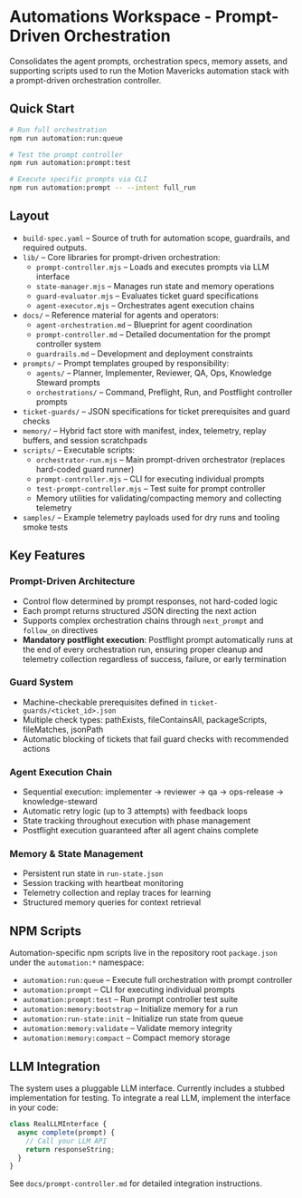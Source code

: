 # Automations Workspace - Prompt-Driven Orchestration

Consolidates the agent prompts, orchestration specs, memory assets, and supporting scripts used to run the Motion Mavericks automation stack with a prompt-driven orchestration controller.

## Quick Start

```bash
# Run full orchestration
npm run automation:run:queue

# Test the prompt controller
npm run automation:prompt:test

# Execute specific prompts via CLI
npm run automation:prompt -- --intent full_run
```

## Layout

- `build-spec.yaml` – Source of truth for automation scope, guardrails, and required outputs.
- `lib/` – Core libraries for prompt-driven orchestration:
  - `prompt-controller.mjs` – Loads and executes prompts via LLM interface
  - `state-manager.mjs` – Manages run state and memory operations
  - `guard-evaluator.mjs` – Evaluates ticket guard specifications
  - `agent-executor.mjs` – Orchestrates agent execution chains
- `docs/` – Reference material for agents and operators:
  - `agent-orchestration.md` – Blueprint for agent coordination
  - `prompt-controller.md` – Detailed documentation for the prompt controller system
  - `guardrails.md` – Development and deployment constraints
- `prompts/` – Prompt templates grouped by responsibility:
  - `agents/` – Planner, Implementer, Reviewer, QA, Ops, Knowledge Steward prompts
  - `orchestrations/` – Command, Preflight, Run, and Postflight controller prompts
- `ticket-guards/` – JSON specifications for ticket prerequisites and guard checks
- `memory/` – Hybrid fact store with manifest, index, telemetry, replay buffers, and session scratchpads
- `scripts/` – Executable scripts:
  - `orchestrator-run.mjs` – Main prompt-driven orchestrator (replaces hard-coded guard runner)
  - `prompt-controller.mjs` – CLI for executing individual prompts
  - `test-prompt-controller.mjs` – Test suite for prompt controller
  - Memory utilities for validating/compacting memory and collecting telemetry
- `samples/` – Example telemetry payloads used for dry runs and tooling smoke tests

## Key Features

### Prompt-Driven Architecture
- Control flow determined by prompt responses, not hard-coded logic
- Each prompt returns structured JSON directing the next action
- Supports complex orchestration chains through `next_prompt` and `follow_on` directives
- **Mandatory postflight execution**: Postflight prompt automatically runs at the end of every orchestration run, ensuring proper cleanup and telemetry collection regardless of success, failure, or early termination

### Guard System
- Machine-checkable prerequisites defined in `ticket-guards/<ticket_id>.json`
- Multiple check types: pathExists, fileContainsAll, packageScripts, fileMatches, jsonPath
- Automatic blocking of tickets that fail guard checks with recommended actions

### Agent Execution Chain
- Sequential execution: implementer → reviewer → qa → ops-release → knowledge-steward
- Automatic retry logic (up to 3 attempts) with feedback loops
- State tracking throughout execution with phase management
- Postflight execution guaranteed after all agent chains complete

### Memory & State Management
- Persistent run state in `run-state.json`
- Session tracking with heartbeat monitoring
- Telemetry collection and replay traces for learning
- Structured memory queries for context retrieval

## NPM Scripts

Automation-specific npm scripts live in the repository root `package.json` under the `automation:*` namespace:

- `automation:run:queue` – Execute full orchestration with prompt controller
- `automation:prompt` – CLI for executing individual prompts
- `automation:prompt:test` – Run prompt controller test suite
- `automation:memory:bootstrap` – Initialize memory for a run
- `automation:run-state:init` – Initialize run state from queue
- `automation:memory:validate` – Validate memory integrity
- `automation:memory:compact` – Compact memory storage

## LLM Integration

The system uses a pluggable LLM interface. Currently includes a stubbed implementation for testing. To integrate a real LLM, implement the interface in your code:

```javascript
class RealLLMInterface {
  async complete(prompt) {
    // Call your LLM API
    return responseString;
  }
}
```

See `docs/prompt-controller.md` for detailed integration instructions.

